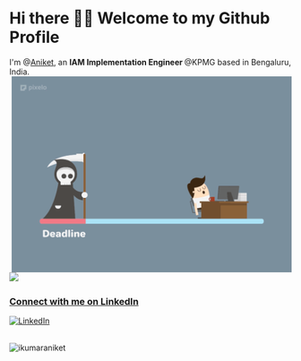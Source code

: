 <h1>Hi there 👋🏻 Welcome to my Github  Profile </h1>
<p>I'm @<a href="https://bio.link/ikumaraniket">Aniket</a>, an <b>IAM Implementation Engineer </b> @KPMG based in Bengaluru, India.
<br/>
<img align="right" src="https://github.com/ikumaraniket/ikumaraniket/blob/main/developer.gif" alt="Hello Devs" width="500" height="350"/> 

<div>
  <a href="https://github.com/ikumaraniket">
  <img height="180em" src="https://github-readme-stats.vercel.app/api?username=ikumaraniket&show_icons=true&include_all_commits=true&count_private=true"/>
</div>
<h3>Connect with me on LinkedIn</h3>
<a href="https://www.linkedin.com/in/ikumaraniket" target="_blank"><img alt="LinkedIn" src="https://img.shields.io/badge/linkedin-%230077B5.svg?&style=flat&logo=linkedin&logoColor=white" /></a>
<br/><br/>
<p align="left"> <img src="https://komarev.com/ghpvc/?username=ikumaraniket" alt="ikumaraniket" /> </p>



